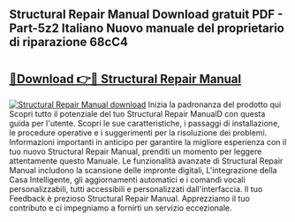 ## Structural Repair Manual Download gratuit PDF - Part-5z2 Italiano Nuovo manuale del proprietario di riparazione 68cC4

# <h2><a href="http://dfadfi.blite.top/?on=Structural+Repair+Manual">🔗Download 👉🔴 Structural Repair Manual</a></h2>

[![Structural Repair Manual download](https://i.imgur.com/lujVjoI.png)](http://dfadfi.blite.top/?on=Structural+Repair+Manual)
Inizia la padronanza del prodotto qui Scopri tutto il potenziale del tuo Structural Repair ManualD con questa guida per l'utente. Scopri le sue caratteristiche, i passaggi di installazione, le procedure operative e i suggerimenti per la risoluzione dei problemi. Informazioni importanti in anticipo per garantire la migliore esperienza con il tuo nuovo Structural Repair Manual, prenditi un momento per leggere attentamente questo Manuale. Le funzionalità avanzate di Structural Repair Manual includono la scansione delle impronte digitali, L'integrazione della Casa Intelligente, gli aggiornamenti automatici e i comandi vocali personalizzabili, tutti accessibili e personalizzati dall'interfaccia. Il tuo Feedback è prezioso Structural Repair Manual. Apprezziamo il tuo contributo e ci impegniamo a fornirti un servizio eccezionale.
